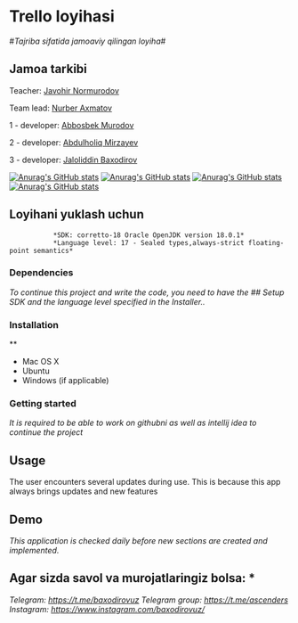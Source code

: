 # Trello loyihasi

#*Tajriba sifatida jamoaviy qilingan loyiha*# 

## Jamoa tarkibi
   Teacher: <a href = "https://github.com/jlkesh">Javohir Normurodov</a>
   
   Team lead: <a href = "https://github.com/SpectreNight">Nurber Axmatov</a>
   
   1 - developer: <a href = "https//github.com/AMCoder002">Abbosbek Murodov</a>
   
   2 - developer: <a href = "https//github.com/AMCoder002">Abdulholiq Mirzayev</a>
   
   3 - developer: <a href = "https//github.com/Baxodirovuz">Jaloliddin Baxodirov</a>


[![Anurag's GitHub stats](https://github-readme-stats.vercel.app/api?username=SpectreNight)](https://github.com/Baxodirovuz/github-readme-stats)
[![Anurag's GitHub stats](https://github-readme-stats.vercel.app/api?username=AMCoder002)](https://github.com/Baxodirovuz/github-readme-stats)
[![Anurag's GitHub stats](https://github-readme-stats.vercel.app/api?username=Abdulxoliq01)](https://github.com/Baxodirovuz/github-readme-stats)
[![Anurag's GitHub stats](https://github-readme-stats.vercel.app/api?username=Baxodirovuz)](https://github.com/Baxodirovuz/github-readme-stats)

## Loyihani yuklash uchun
               *SDK: corretto-18 Oracle OpenJDK version 18.0.1*
               *Language level: 17 - Sealed types,always-strict floating-point semantics*

### Dependencies

*To continue this project and write the code, you need to have the ## Setup SDK and the language level specified in the Installer..*

### Installation
**

* Mac OS X
* Ubuntu
* Windows (if applicable)

### Getting started

*It is required to be able to work on githubni as well as intellij idea to continue the project*

## Usage

The user encounters several updates during use. This is because this app always brings updates and new features

## Demo

*This application is checked daily before new sections are created and implemented.*


## Agar sizda savol va murojatlaringiz bolsa: *

*Telegram: https://t.me/baxodirovuz*
*Telegram group: https://t.me/ascenders*
*Instagram: https://www.instagram.com/baxodirovuz/*

